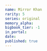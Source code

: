 ```yaml
---
name: Mirror Khan
rarity: 5
series: original
memory_alpha:
bigbook_tier: -1
in_portal:
date:
published: true
---
```



